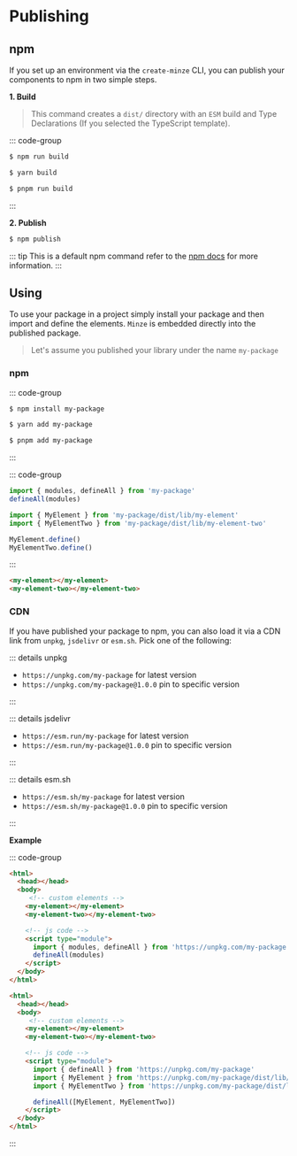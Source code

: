 # Publishing

## npm

If you set up an environment via the `create-minze` CLI, you can publish your components to npm in two simple steps.

**1. Build**

> This command creates a `dist/` directory with an `ESM` build and Type Declarations (If you selected the TypeScript template).

::: code-group

```bash [npm]
$ npm run build
```

```bash [yarn]
$ yarn build
```

```bash [pnpm]
$ pnpm run build
```

:::

**2. Publish**

```bash
$ npm publish
```

::: tip
This is a default npm command refer to the [npm docs](https://docs.npmjs.com/cli/commands/npm-publish) for more information.
:::

## Using

To use your package in a project simply install your package and then import and define the elements. `Minze` is embedded directly into the published package.

> Let's assume you published your library under the name `my-package`

### npm

::: code-group

```bash [npm]
$ npm install my-package
```

```bash [yarn]
$ yarn add my-package
```

```bash [pnpm]
$ pnpm add my-package
```

:::

<!-- prettier-ignore-start -->

::: code-group

```js [Define All]
import { modules, defineAll } from 'my-package'
defineAll(modules)
```

```js [Define Separate]
import { MyElement } from 'my-package/dist/lib/my-element'
import { MyElementTwo } from 'my-package/dist/lib/my-element-two'

MyElement.define()
MyElementTwo.define()
```

:::

```html
<my-element></my-element>
<my-element-two></my-element-two>
```

<!-- prettier-ignore-end -->

### CDN

If you have published your package to npm, you can also load it via a CDN link from `unpkg`, `jsdelivr` or `esm.sh`. Pick one of the following:

::: details unpkg

- `https://unpkg.com/my-package` for latest version
- `https://unpkg.com/my-package@1.0.0` pin to specific version

:::

::: details jsdelivr

- `https://esm.run/my-package` for latest version
- `https://esm.run/my-package@1.0.0` pin to specific version

:::

::: details esm.sh

- `https://esm.sh/my-package` for latest version
- `https://esm.sh/my-package@1.0.0` pin to specific version

:::

**Example**

<!-- prettier-ignore-start -->

::: code-group

```html [Define All]
<html>
  <head></head>
  <body>
     <!-- custom elements -->
    <my-element></my-element>
    <my-element-two></my-element-two>

    <!-- js code -->
    <script type="module">
      import { modules, defineAll } from 'https://unpkg.com/my-package'
      defineAll(modules)
    </script>
  </body>
</html>
```

```html [Define Separate]
<html>
  <head></head>
  <body>
     <!-- custom elements -->
    <my-element></my-element>
    <my-element-two></my-element-two>

    <!-- js code -->
    <script type="module">
      import { defineAll } from 'https://unpkg.com/my-package'
      import { MyElement } from 'https://unpkg.com/my-package/dist/lib/my-element.js'
      import { MyElementTwo } from 'https://unpkg.com/my-package/dist/lib/my-element-two.js'

      defineAll([MyElement, MyElementTwo])
    </script>
  </body>
</html>
```

:::

<!-- prettier-ignore-end -->
